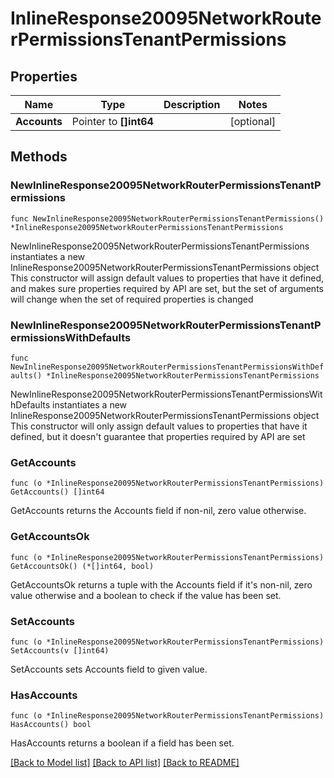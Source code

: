 # InlineResponse20095NetworkRouterPermissionsTenantPermissions

## Properties

Name | Type | Description | Notes
------------ | ------------- | ------------- | -------------
**Accounts** | Pointer to **[]int64** |  | [optional] 

## Methods

### NewInlineResponse20095NetworkRouterPermissionsTenantPermissions

`func NewInlineResponse20095NetworkRouterPermissionsTenantPermissions() *InlineResponse20095NetworkRouterPermissionsTenantPermissions`

NewInlineResponse20095NetworkRouterPermissionsTenantPermissions instantiates a new InlineResponse20095NetworkRouterPermissionsTenantPermissions object
This constructor will assign default values to properties that have it defined,
and makes sure properties required by API are set, but the set of arguments
will change when the set of required properties is changed

### NewInlineResponse20095NetworkRouterPermissionsTenantPermissionsWithDefaults

`func NewInlineResponse20095NetworkRouterPermissionsTenantPermissionsWithDefaults() *InlineResponse20095NetworkRouterPermissionsTenantPermissions`

NewInlineResponse20095NetworkRouterPermissionsTenantPermissionsWithDefaults instantiates a new InlineResponse20095NetworkRouterPermissionsTenantPermissions object
This constructor will only assign default values to properties that have it defined,
but it doesn't guarantee that properties required by API are set

### GetAccounts

`func (o *InlineResponse20095NetworkRouterPermissionsTenantPermissions) GetAccounts() []int64`

GetAccounts returns the Accounts field if non-nil, zero value otherwise.

### GetAccountsOk

`func (o *InlineResponse20095NetworkRouterPermissionsTenantPermissions) GetAccountsOk() (*[]int64, bool)`

GetAccountsOk returns a tuple with the Accounts field if it's non-nil, zero value otherwise
and a boolean to check if the value has been set.

### SetAccounts

`func (o *InlineResponse20095NetworkRouterPermissionsTenantPermissions) SetAccounts(v []int64)`

SetAccounts sets Accounts field to given value.

### HasAccounts

`func (o *InlineResponse20095NetworkRouterPermissionsTenantPermissions) HasAccounts() bool`

HasAccounts returns a boolean if a field has been set.


[[Back to Model list]](../README.md#documentation-for-models) [[Back to API list]](../README.md#documentation-for-api-endpoints) [[Back to README]](../README.md)


